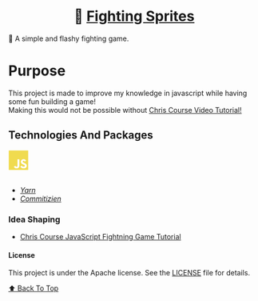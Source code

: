 <h1 id="Sprites" align="center">🤺 <a href="https://thiagothalisson.github.io/FightingSprites/src/">Fighting Sprites</a></h1>

🤺 A simple and flashy fighting game.

<h1>Purpose</h1>
This project is made to improve my knowledge in javascript while having some fun building a game! <br> 
Making this would not be possible without <a target="_blank" href="https://www.youtube.com/watch?v=vyqbNFMDRGQ">Chris Course Video Tutorial!</a>

<h2>Technologies And Packages</h2>
<div style="display: inline"> 
  <a target="_blank" href="https://developer.mozilla.org/pt-BR/docs/Web/JavaScript">
    <img align="center" alt="JS" height="40" width="40" src="https://raw.githubusercontent.com/devicons/devicon/master/icons/javascript/javascript-plain.svg">
  </a>
</div> <br>
<br>

<ul>
  <li><a target="_blank" href="https://yarnpkg.com/"><i>Yarn</i></a></li>
  <li><a target="_blank" href="https://github.com/commitizen/cz-cli"><i>Commitizien</i></a></li>
</ul>

<h3>Idea Shaping</h3>
<ul>
  <li>
    <a target="_blank" href="https://www.youtube.com/watch?v=vyqbNFMDRGQ">Chris Course JavaScript Fightning Game Tutorial</a>
  </li>
</ul>

<h4>License</h4>

This project is under the Apache license. See the [LICENSE](LICENSE) file for details.

[⬆ Back To Top](#Sprites)<br>

